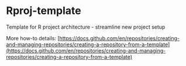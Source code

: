 # Rproj-template
Template for R project architecture - streamline new project setup

More how-to details: [https://docs.github.com/en/repositories/creating-and-managing-repositories/creating-a-repository-from-a-template](https://docs.github.com/en/repositories/creating-and-managing-repositories/creating-a-repository-from-a-template)
